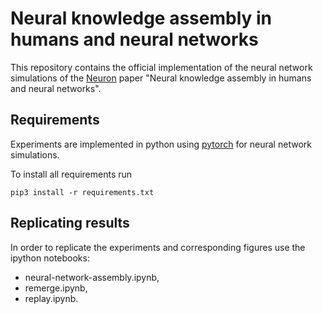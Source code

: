 # Neural knowledge assembly in humans and neural networks

This repository contains the official implementation of the neural network simulations of the [Neuron](https://www.cell.com/neuron/home) paper "Neural knowledge assembly in humans and neural networks".


## Requirements

Experiments are implemented in python using [pytorch](https://pytorch.org/) for neural network simulations.

To install all requirements run

```setup
pip3 install -r requirements.txt
```

## Replicating results

In order to replicate the experiments and corresponding figures use the ipython notebooks:
- neural-network-assembly.ipynb,
- remerge.ipynb,
- replay.ipynb.

